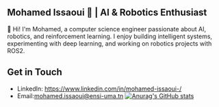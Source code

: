 ## Mohamed Issaoui 🚀 | AI & Robotics Enthusiast
👋 Hi! I'm Mohamed, a computer science engineer passionate about AI, robotics, and reinforcement learning. I enjoy building intelligent systems, experimenting with deep learning, and working on robotics projects with ROS2.
## Get in Touch
- LinkedIn: https://www.linkedin.com/in/mohamed-issaoui-/
- Email:mohamed.issaoui@ensi-uma.tn
[![Anurag's GitHub stats](https://github-readme-stats.vercel.app/api?username=Medissaoui07)](https://github.com/anuraghazra/github-readme-stats)
